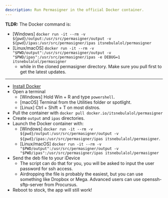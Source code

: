 ```yaml
---
description: Run Permasigner in the official Docker container.
---
```


**TLDR:** The Docker command is:
*  \[Windows] `docker run -it --rm -v ${pwd}/output:/usr/src/permasigner/output -v ${pwd}/ipas:/usr/src/permasigner/ipas itsnebulalol/permasigner`
*  \[Linux/macOS] `docker run -it --rm -v "$PWD/output":/usr/src/permasigner/output -v "$PWD/ipas":/usr/src/permasigner/ipas -e DEBUG=1 itsnebulalol/permasigner`
	* while in the cloned permasigner directory. Make sure you pull first to get the latest updates.

  ---

* [Install Docker](https://docs.docker.com/get-docker/)
* Open a terminal
	*  \[Windows] Hold Win + R and type `powershell`.
	*  \[macOS] Terminal from the Utilities folder or spotlight.
	*  \[Linux] Ctrl + Shift + T on most distros.
* Pull the container with `docker pull docker.io/itsnebulalol/permasigner`
* Create `output` and `ipas` directories.
* Launch the Docker container with:
	*  \[Windows] `docker run -it --rm -v ${pwd}/output:/usr/src/permasigner/output -v ${pwd}/ipas:/usr/src/permasigner/ipas itsnebulalol/permasigner`.
	*  \[Linux/macOS] `docker run -it --rm -v "$PWD/output":/usr/src/permasigner/output -v "$PWD/ipas":/usr/src/permasigner/ipas itsnebulalol/permasigner`
* Send the deb file to your iDevice
    * The script can do that for you, you will be asked to input the user password for ssh access.
    * Airdropping the file is probably the easiest, but you can use something like Dropbox or Mega. Advanced users can use openssh-sftp-server from Procursus.
* Reboot to stock, the app will still work!

